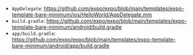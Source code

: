 - `AppDelegate`: https://github.com/expo/expo/blob/main/templates/expo-template-bare-minimum/ios/HelloWorld/AppDelegate.mm
- `build.gradle`: https://github.com/expo/expo/blob/main/templates/expo-template-bare-minimum/android/build.gradle
- `app/build.gradle`: https://github.com/expo/expo/blob/main/templates/expo-template-bare-minimum/android/app/build.gradle
